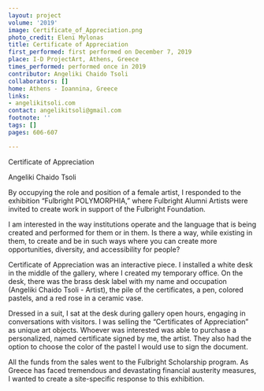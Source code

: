 ```yaml
---
layout: project
volume: '2019'
image: Certificate_of_Appreciation.png
photo_credit: Eleni Mylonas
title: Certificate of Appreciation
first_performed: first performed on December 7, 2019
place: I-D ProjectArt, Athens, Greece
times_performed: performed once in 2019
contributor: Angeliki Chaido Tsoli
collaborators: []
home: Athens - Ioannina, Greece
links:
- angelikitsoli.com
contact: angelikitsoli@gmail.com
footnote: ''
tags: []
pages: 606-607

---
```


Certificate of Appreciation

Angeliki Chaido Tsoli

By occupying the role and position of a female artist, I responded to the exhibition “Fulbright POLYMORPHIA,” where Fulbright Alumni Artists were invited to create work in support of the Fulbright Foundation.

I am interested in the way institutions operate and the language that is being created and performed for them or in them. Is there a way, while existing in them, to create and be in such ways where you can create more opportunities, diversity, and accessibility for people?

Certificate of Appreciation was an interactive piece. I installed a white desk in the middle of the gallery, where I created my temporary office. On the desk, there was the brass desk label with my name and occupation (Angeliki Chaido Tsoli - Artist), the pile of the certificates, a pen, colored pastels, and a red rose in a ceramic vase.

Dressed in a suit, I sat at the desk during gallery open hours, engaging in conversations with visitors. I was selling the “Certificates of Appreciation” as unique art objects. Whoever was interested was able to purchase a personalized, named certificate signed by me, the artist. They also had the option to choose the color of the pastel I would use to sign the document.

All the funds from the sales went to the Fulbright Scholarship program. As Greece has faced tremendous and devastating financial austerity measures, I wanted to create a site-specific response to this exhibition.
